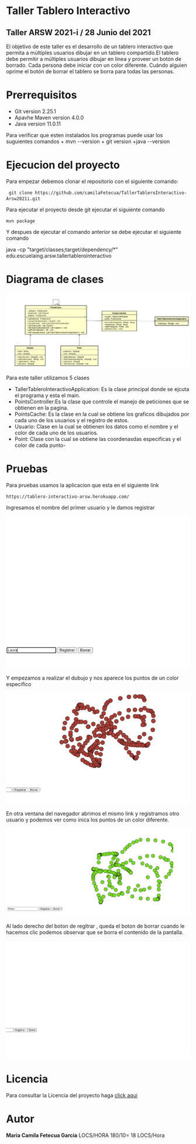 # Taller Tablero Interactivo

## Taller ARSW 2021-i / 28 Junio del 2021

  El objetivo de este taller es el desarrollo de un tablero interactivo
  que permita a múltiples usuarios dibujar en un tablero compartido.El tablero 
  debe permitir a múltiples usuarios dibujar en línea y proveer un botón de
  borrado. Cada persona debe iniciar con un color diferente. Cuándo 
  alguien oprime el botón de borrar el tablero se borra para todas las personas.

  
# Prerrequisitos 
  + Git version 2.25.1
  + Apavhe Maven version 4.0.0
  + Java version 11.0.11
  
  Para verificar que esten instalados los programas puede usar los suguientes comandos
    + mvn --version
    + git version
    +java --version
       
# Ejecucion del proyecto

  Para empezar debemos clonar el repositorio con el siguiente comando:

     git clone https://github.com/camilaFetecua/TallerTableroInteractivo-Arsw2021i.git
  
   Para ejecutar el proyecto  desde git ejecutar el siguiente comando  

    mvn package
  
  Y despues de ejecutar el comando anterior se debe ejecutar el siguiente comando
  
  java -cp "target/classes;target/dependency/*" edu.escuelaing.arsw.tallertablerointeractivo
  
      
# Diagrama de clases  

![Imagen](https://github.com/camilaFetecua/TallerTableroInteractivo-Arsw2021i/blob/master/Imagenes/Diagrama%20de%20clases.PNG)

  Para este taller utilizamos 5 clases 
  
   + TallerTableroInteractivoApplication: Es la clase principal donde se ejcuta el programa y esta el main. 
   + PointsController:Es la clase que controle el manejo de peticiones que se obtienen en la pagina. 
   + PointsCache: Es la clase en la cual se obtiene los graficos      dibujados por cada uno de los usuarios y el registro de estos.
   + Usuario: Clase en la cual se obtienen los datos como el nombre y el color de cada uno de los usuarios.
   + Point: Clase con la cual se obtiene las coordenasdas especificas y el color de cada punto-
  
 # Pruebas 
 
 Para pruebas usamos la aplicacion que esta en el siguiente link 
 
    https://tablero-interactivo-arsw.herokuapp.com/
    
 
 Ingresamos el nombre del primer usuario y le damos registrar 
 
  ![Imagen](https://github.com/camilaFetecua/TallerTableroInteractivo-Arsw2021i/blob/master/Imagenes/Prueba1.PNG)
  
  Y empezamos a realizar el dubujo y nos aparece los puntos de un color especifico 
  
  ![Imagen](https://github.com/camilaFetecua/TallerTableroInteractivo-Arsw2021i/blob/master/Imagenes/Prueba2.PNG)
  
  En otra ventana del navegador abrimos el mismo link y registramos otro usuario y podemos ver como inica los puntos de un color diferente. 
  
 ![Imagen](https://github.com/camilaFetecua/TallerTableroInteractivo-Arsw2021i/blob/master/Imagenes/Prueba3.PNG)
 
Al lado derecho del boton de regitrar , queda el boton de borrar cuando le hacemos clic podemos observar que se borra el contenido de la pantalla. 

![Imagen](https://github.com/camilaFetecua/TallerTableroInteractivo-Arsw2021i/blob/master/Imagenes/Prueba4.PNG)

  
 

# Licencia

  Para consultar la Licencia del proyecto haga [click aqui](https://github.com/camilaFetecua/TallerTableroInteractivo-Arsw2021i/blob/master/LICENSE.md)
  
  
# Autor 
  **Maria Camila Fetecua Garcia**  LOCS/HORA 180/10= 18 LOCS/Hora 

